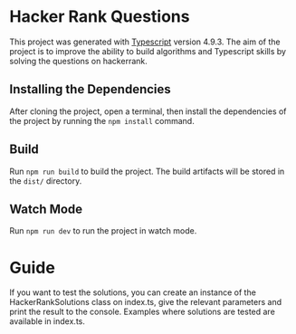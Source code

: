 # Hacker Rank Questions

This project was generated with [Typescript](https://www.typescriptlang.org/) version 4.9.3.
The aim of the project is to improve the ability to build algorithms and Typescript skills by solving the questions on hackerrank.

## Installing the Dependencies

After cloning the project, open a terminal, then install the dependencies of the project by running the `npm install` command.

## Build

Run `npm run build` to build the project. The build artifacts will be stored in the `dist/` directory.

## Watch Mode

Run `npm run dev` to run the project in watch mode.

# Guide 
If you want to test the solutions, you can create an instance of the HackerRankSolutions class on index.ts, give the relevant parameters and print the result to the console. 
Examples where solutions are tested are available in index.ts.